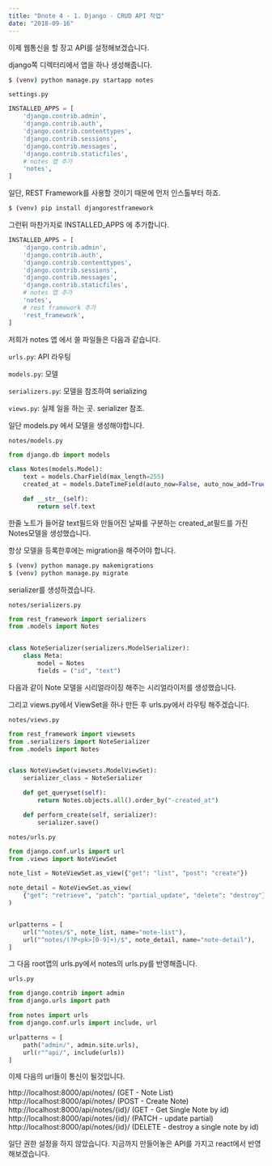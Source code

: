 ```yaml
---
title: "Dnote 4 - 1. Django - CRUD API 작업"
date: "2018-09-16"
---
```


이제 웹통신을 할 장고 API를 설정해보겠습니다.

django쪽 디렉터리에서 앱을 하나 생성해줍니다.

```bash
$ (venv) python manage.py startapp notes
```

`settings.py`

```python
INSTALLED_APPS = [
    'django.contrib.admin',
    'django.contrib.auth',
    'django.contrib.contenttypes',
    'django.contrib.sessions',
    'django.contrib.messages',
    'django.contrib.staticfiles',
    # notes 앱 추가
    'notes',
]
```

일단, REST Framework를 사용할 것이기 때문에 먼저 인스톨부터 하죠.

```bash
$ (venv) pip install djangorestframework
```

그런뒤 마찬가지로 INSTALLED_APPS 에 추가합니다.

```python
INSTALLED_APPS = [
    'django.contrib.admin',
    'django.contrib.auth',
    'django.contrib.contenttypes',
    'django.contrib.sessions',
    'django.contrib.messages',
    'django.contrib.staticfiles',
    # notes 앱 추가
    'notes',
    # rest framework 추가
    'rest_framework',
]
```

저희가 notes 앱 에서 쓸 파일들은 다음과 같습니다.

`urls.py`: API 라우팅

`models.py`: 모델

`serializers.py`: 모델을 참조하여 serializing

`views.py`: 실제 일을 하는 곳. serializer 참조.

일단 models.py 에서 모델을 생성해야합니다.

`notes/models.py`

```python
from django.db import models

class Notes(models.Model):
    text = models.CharField(max_length=255)
    created_at = models.DateTimeField(auto_now=False, auto_now_add=True)

    def __str__(self):
        return self.text

```

한줄 노트가 들어갈 text필드와 만들어진 날짜를 구분하는 created_at필드를 가진 Notes모델을 생성했습니다.

항상 모델을 등록한후에는 migration을 해주어야 합니다.

```bash
$ (venv) python manage.py makemigrations
$ (venv) python manage.py migrate
```

serializer를 생성하겠습니다.

`notes/serializers.py`

```python
from rest_framework import serializers
from .models import Notes


class NoteSerializer(serializers.ModelSerializer):
    class Meta:
        model = Notes
        fields = ("id", "text")
```

다음과 같이 Note 모델을 시리얼라이징 해주는 시리얼라이저를 생성했습니다.

그리고 views.py에서 ViewSet을 하나 만든 후 urls.py에서 라우팅 해주겠습니다.

`notes/views.py`

```python
from rest_framework import viewsets
from .serializers import NoteSerializer
from .models import Notes


class NoteViewSet(viewsets.ModelViewSet):
    serializer_class = NoteSerializer

    def get_queryset(self):
        return Notes.objects.all().order_by("-created_at")

    def perform_create(self, serializer):
        serializer.save()
```

`notes/urls.py`

```python
from django.conf.urls import url
from .views import NoteViewSet

note_list = NoteViewSet.as_view({"get": "list", "post": "create"})

note_detail = NoteViewSet.as_view(
    {"get": "retrieve", "patch": "partial_update", "delete": "destroy"}
)


urlpatterns = [
    url("^notes/$", note_list, name="note-list"),
    url("^notes/(?P<pk>[0-9]+)/$", note_detail, name="note-detail"),
]
```

그 다음 root앱의 urls.py에서 notes의 urls.py를 반영해줍니다.

`urls.py`

```python
from django.contrib import admin
from django.urls import path

from notes import urls
from django.conf.urls import include, url

urlpatterns = [
	path("admin/", admin.site.urls),
    url(r"^api/", include(urls))
]
```

이제 다음의 url들이 통신이 될것입니다.

http://localhost:8000/api/notes/ (GET - Note List)
http://localhost:8000/api/notes/ (POST - Create Note)
http://localhost:8000/api/notes/{id}/ (GET - Get Single Note by id)
http://localhost:8000/api/notes/{id}/ (PATCH - update partial)
http://localhost:8000/api/notes/{id}/ (DELETE - destroy a single note by id)

일단 권한 설정을 하지 않았습니다.
지금까지 만들어놓은 API를 가지고 react에서 반영해보겠습니다.
